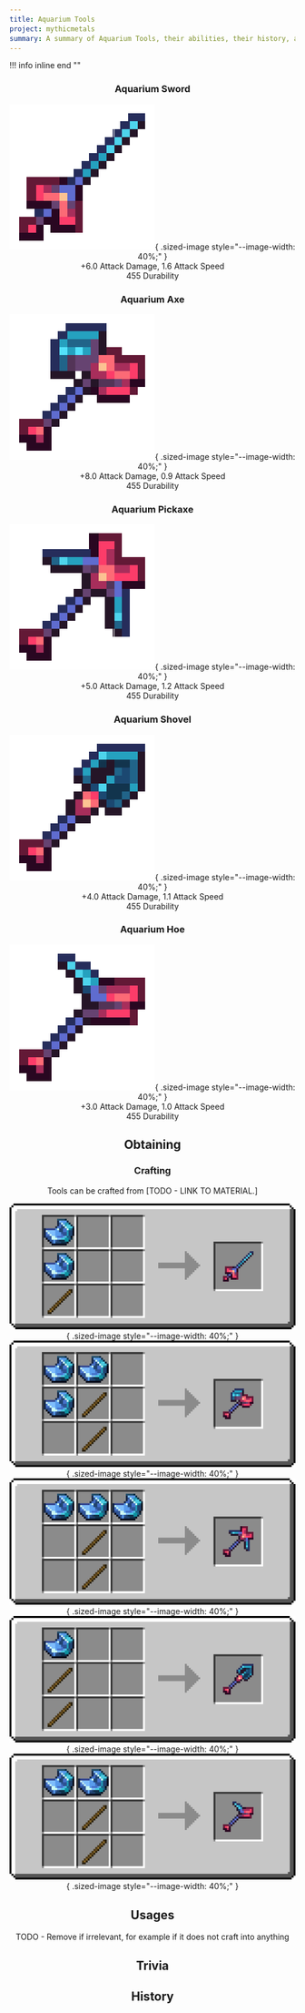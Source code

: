 ```yaml
---
title: Aquarium Tools
project: mythicmetals
summary: A summary of Aquarium Tools, their abilities, their history, and how to craft them.
---
```


!!! info inline end ""
    <center class=tooltip>
    <h3>**Aquarium Sword**</h3>
    ![WRITE ALT TEXT HERE](../../assets/mythicmetals/aquarium_sword.png){ .sized-image style="--image-width: 40%;" }<br>
    +6.0 Attack Damage, 1.6 Attack Speed<br>
    455 Durability<br>
    <h3>**Aquarium Axe**</h3>
    ![WRITE ALT TEXT HERE](../../assets/mythicmetals/aquarium_axe.png){ .sized-image style="--image-width: 40%;" }<br>
    +8.0 Attack Damage, 0.9 Attack Speed<br>
    455 Durability<br>
    <h3>**Aquarium Pickaxe**</h3>
    ![WRITE ALT TEXT HERE](../../assets/mythicmetals/aquarium_pickaxe.png){ .sized-image style="--image-width: 40%;" }<br>
    +5.0 Attack Damage, 1.2 Attack Speed<br>
    455 Durability<br>
    <h3>**Aquarium Shovel**</h3>
    ![WRITE ALT TEXT HERE](../../assets/mythicmetals/aquarium_shovel.png){ .sized-image style="--image-width: 40%;" }<br>
    +4.0 Attack Damage, 1.1 Attack Speed<br>
    455 Durability<br>
    <h3>**Aquarium Hoe**</h3>
    ![WRITE ALT TEXT HERE](../../assets/mythicmetals/aquarium_hoe.png){ .sized-image style="--image-width: 40%;" }<br>
    +3.0 Attack Damage, 1.0 Attack Speed<br>
    455 Durability<br>

## Obtaining

### Crafting

Tools can be crafted from [TODO - LINK TO MATERIAL.]

![Image of the recipe for Aquarium Sword](../../assets/mythicmetals/recipes/tools/aquarium_sword.png){ .sized-image style="--image-width: 40%;" }
![Image of the recipe for Aquarium Axe](../../assets/mythicmetals/recipes/tools/aquarium_axe.png){ .sized-image style="--image-width: 40%;" }
![Image of the recipe for Aquarium Pickaxe](../../assets/mythicmetals/recipes/tools/aquarium_pickaxe.png){ .sized-image style="--image-width: 40%;" }
![Image of the recipe for Aquarium Shovel](../../assets/mythicmetals/recipes/tools/aquarium_shovel.png){ .sized-image style="--image-width: 40%;" }
![Image of the recipe for Aquarium Hoe](../../assets/mythicmetals/recipes/tools/aquarium_hoe.png){ .sized-image style="--image-width: 40%;" }

## Usages

TODO - Remove if irrelevant, for example if it does not craft into anything

## Trivia

## History

